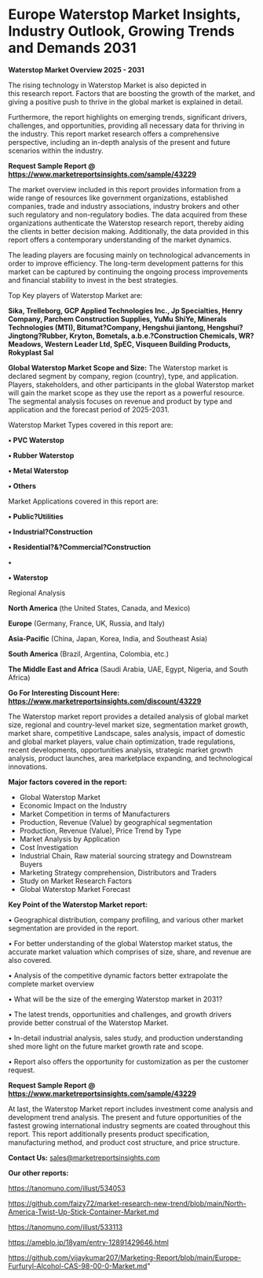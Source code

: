 # Europe Waterstop Market Insights, Industry Outlook, Growing Trends and Demands 2031

<Strong> Waterstop Market Overview 2025 - 2031</strong>

The rising technology in Waterstop Market is also depicted in this research report. Factors that are boosting the growth of the market, and giving a positive push to thrive in the global market is explained in detail.

Furthermore, the report highlights on emerging trends, significant drivers, challenges, and opportunities, providing all necessary data for thriving in the industry. This report market research offers a comprehensive perspective, including an in-depth analysis of the present and future scenarios within the industry.

<strong>Request Sample Report @ <a href=https://www.marketreportsinsights.com/sample/43229>https://www.marketreportsinsights.com/sample/43229</a></strong>

The market overview included in this report provides information from a wide range of resources like government organizations, established companies, trade and industry associations, industry brokers and other such regulatory and non-regulatory bodies. The data acquired from these organizations authenticate the Waterstop research report, thereby aiding the clients in better decision making. Additionally, the data provided in this report offers a contemporary understanding of the market dynamics.

The leading players are focusing mainly on technological advancements in order to improve efficiency. The long-term development patterns for this market can be captured by continuing the ongoing process improvements and financial stability to invest in the best strategies.

Top Key players of Waterstop Market are:

<strong>Sika, Trelleborg, GCP Applied Technologies Inc., Jp Specialties, Henry Company, Parchem Construction Supplies, YuMu ShiYe, Minerals Technologies (MTI), Bitumat?Company, Hengshui jiantong, Hengshui?Jingtong?Rubber, Kryton, Bometals, a.b.e.?Construction Chemicals, WR?Meadows, Western Leader Ltd, SpEC, Visqueen Building Products, Rokyplast Sal</strong>

<strong><b>Global Waterstop Market Scope and Size:</b></strong>
The Waterstop market is declared segment by company, region (country), type, and application. Players, stakeholders, and other participants in the global Waterstop market will gain the market scope as they use the report as a powerful resource. The segmental analysis focuses on revenue and product by type and application and the forecast period of 2025-2031.

Waterstop Market Types covered in this report are:

<strong>•  PVC Waterstop

•  Rubber Waterstop

•  Metal Waterstop

•  Others</strong>

Market Applications covered in this report are:

<strong>•  Public?Utilities

•  Industrial?Construction

•  Residential?&?Commercial?Construction

•  

•  Waterstop</strong> 

Regional Analysis

<strong>North America</strong> (the United States, Canada, and Mexico)

<strong>Europe</strong> (Germany, France, UK, Russia, and Italy)

<strong>Asia-Pacific</strong> (China, Japan, Korea, India, and Southeast Asia)

<strong>South America</strong> (Brazil, Argentina, Colombia, etc.)

<strong>The Middle East and Africa</strong> (Saudi Arabia, UAE, Egypt, Nigeria, and South Africa)

<strong>Go For Interesting Discount Here: <a href=https://www.marketreportsinsights.com/discount/43229>https://www.marketreportsinsights.com/discount/43229</a></strong>

The Waterstop market report provides a detailed analysis of global market size, regional and country-level market size, segmentation market growth, market share, competitive Landscape, sales analysis, impact of domestic and global market players, value chain optimization, trade regulations, recent developments, opportunities analysis, strategic market growth analysis, product launches, area marketplace expanding, and technological innovations.

<strong><b>Major factors covered in the report:</b></strong>
<ul>
  <li>Global Waterstop Market </li>
  <li>Economic Impact on the Industry</li>
  <li>Market Competition in terms of Manufacturers</li>
  <li>Production, Revenue (Value) by geographical segmentation</li>
  <li>Production, Revenue (Value), Price Trend by Type</li>
  <li>Market Analysis by Application</li>
  <li>Cost Investigation</li>
  <li>Industrial Chain, Raw material sourcing strategy and Downstream Buyers</li>
  <li>Marketing Strategy comprehension, Distributors and Traders</li>
  <li>Study on Market Research Factors</li>
  <li>Global Waterstop Market Forecast</li>
</ul>

<strong><b>Key Point of the Waterstop Market report:</b></strong>

• Geographical distribution, company profiling, and various other market segmentation are provided in the report.

• For better understanding of the global Waterstop market status, the accurate market valuation which comprises of size, share, and revenue are also covered.

• Analysis of the competitive dynamic factors better extrapolate the complete market overview

• What will be the size of the emerging Waterstop market in 2031?

• The latest trends, opportunities and challenges, and growth drivers provide better construal of the Waterstop Market.

• In-detail industrial analysis, sales study, and production understanding shed more light on the future market growth rate and scope.

• Report also offers the opportunity for customization as per the customer request.

<strong>Request Sample Report @ <a href=https://www.marketreportsinsights.com/sample/43229>https://www.marketreportsinsights.com/sample/43229</a></strong>

At last, the Waterstop Market report includes investment come analysis and development trend analysis. The present and future opportunities of the fastest growing international industry segments are coated throughout this report. This report additionally presents product specification, manufacturing method, and product cost structure, and price structure.

<strong>Contact Us:</strong>
sales@marketreportsinsights.com

<strong>Our other reports:</strong>

<a href=https://tanomuno.com/illust/534053>https://tanomuno.com/illust/534053</a>

<a href=https://github.com/faizy72/market-research-new-trend/blob/main/North-America-Twist-Up-Stick-Container-Market.md>https://github.com/faizy72/market-research-new-trend/blob/main/North-America-Twist-Up-Stick-Container-Market.md</a>

<a href=https://tanomuno.com/illust/533113>https://tanomuno.com/illust/533113</a>

<a href=https://ameblo.jp/18yam/entry-12891429646.html>https://ameblo.jp/18yam/entry-12891429646.html</a>

<a href=https://github.com/vijaykumar207/Marketing-Report/blob/main/Europe-Furfuryl-Alcohol-CAS-98-00-0-Market.md>https://github.com/vijaykumar207/Marketing-Report/blob/main/Europe-Furfuryl-Alcohol-CAS-98-00-0-Market.md</a>"

